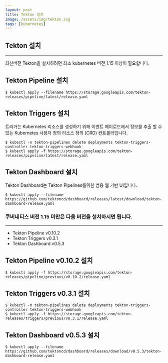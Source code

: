 ```yaml
---
layout: post
title: Tekton 설치
image: /assets/img/tekton.svg
tags: [kubernetes]
---
```


## Tekton 설치
---
최신버전 Tekton을 설치하려면 최소 kubernetes 버전 1.15 이상이 필요합니다.

## Tekton Pipeline 설치
```
$ kubectl apply --filename https://storage.googleapis.com/tekton-releases/pipeline/latest/release.yaml
```

## Tekton Triggers 설치
트리거는 Kubernetes 리소스를 생성하기 위해 이벤트 페이로드에서 정보를 추출 할 수있는 Kubernetes 사용자 정의 리소스 정의 (CRD) 컨트롤러입니다.
```
$ kubectl -n tekton-pipelines delete deployments tekton-triggers-controller tekton-triggers-webhook
$ kubectl apply -f https://storage.googleapis.com/tekton-releases/pipeline/latest/release.yaml
```

## Tekton Dashboard 설치
Tekton Dashboard는 Tekton Pipelines를위한 범용 웹 기반 UI입니다.
```
$ kubectl apply --filename https://github.com/tektoncd/dashboard/releases/latest/download/tekton-dashboard-release.yaml
```

### 쿠버네티스 버전 1.15 미만은 다음 버전을 설치하시면 됩니다.
---
- Tekton Pipeline v0.10.2
- Tekton Triggers v0.3.1
- Tekton Dashboard v0.5.3

## Tekton Pipeline v0.10.2 설치
```
$ kubectl apply -f https://storage.googleapis.com/tekton-releases/pipeline/previous/v0.10.2/release.yaml
```

## Tekton Triggers v0.3.1 설치
```
$ kubectl -n tekton-pipelines delete deployments tekton-triggers-controller tekton-triggers-webhook
$ kubectl apply -f https://storage.googleapis.com/tekton-releases/triggers/previous/v0.3.1/release.yaml
```

## Tekton Dashboard v0.5.3 설치
```
$ kubectl apply --filename https://github.com/tektoncd/dashboard/releases/download/v0.5.3/tekton-dashboard-release.yaml
```